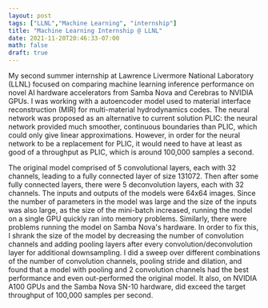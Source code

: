 ```yaml
---
layout: post
tags: ["LLNL","Machine Learning", "internship"]
title: "Machine Learning Internship @ LLNL"
date: 2021-11-20T20:46:33-07:00
math: false
draft: true
---
```


My second summer internship at Lawrence Livermore National Laboratory (LLNL)
focused on comparing machine learning inference performance on novel AI hardware
accelerators from Samba Nova and Cerebras to NVIDIA GPUs. I was working with a
autoencoder model used to material interface reconstruction (MIR) for
multi-material hydrodynamics codes. The neural network was proposed as an
alternative to current solution PLIC: the neural network provided much smoother,
continuous boundaries than PLIC, which could only give linear approximations.
However, in order for the neural network to be a replacement for PLIC, it would
need to have at least as good of a throughput as PLIC, which is around 100,000
samples a second.

The original model comprised of 5 convolutional layers, each with 32 channels,
leading to a fully connected layer of size 131072. Then after some fully
connected layers, there were 5 deconvolution layers, each with 32 channels. The
inputs and outputs of the models were 64x64 images. Since the number of
parameters in the model was large and the size of the inputs was also large, as
the size of the mini-batch increased, running the model on a single GPU quickly
ran into memory problems. Similarly, there were problems running the model on
Samba Nova's hardware. In order to fix this, I shrank the size of the model by
decreasing the number of convolution channels and adding pooling layers after
every convolution/deconvolution layer for additional downsampling. I did a sweep
over different combinations of the number of convolution channels, pooling
stride and dilation, and found that a model with pooling and 2 convolution
channels had the best performance and even out-performed the original model. It
also, on NVIDIA A100 GPUs and the Samba Nova SN-10 hardware, did exceed the
target throughput of 100,000 samples per second.


